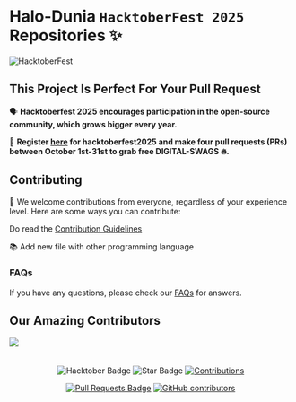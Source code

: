 # Halo-Dunia `HacktoberFest 2025` Repositories ✨

![HacktoberFest](https://github.com/ridholess/Halo-Dunia25/raw/main/.github/logo.png)

## This Project Is Perfect For Your Pull Request

🗣 **Hacktoberfest 2025 encourages participation in the open-source community, which grows bigger every year.**

📢 **Register [here](https://hacktoberfest.com) for hacktoberfest2025 and make four pull requests (PRs) between October 1st-31st to grab free DIGITAL-SWAGS 🔥.**

## Contributing

🎉 We welcome contributions from everyone, regardless of your experience level. Here are some ways you can contribute:

Do read the [Contribution Guidelines](/CONTRIBUTING.md)

📚 Add new file with other programming language
<!--- 🐞 Reporting issues -->

### FAQs

If you have any questions, please check our [FAQs](Faqs.md) for answers.

## Our Amazing Contributors 

<a href="https://github.com/ridholess/Halo-Dunia25/graphs/contributors">
  <img src="https://contrib.rocks/image?repo=ridholess/Halo-Dunia25&refresh=1" />
</a>

<br>
<br>
<br>

<div align="center">

<img src="https://img.shields.io/badge/hacktoberfest2025--blueviolet" alt="Hacktober Badge"/>
 <img src="https://img.shields.io/static/v1?label=%F0%9F%8C%9F&message=If%20Useful&style=style=flat&color=BC4E99" alt="Star Badge"/>
 <a href="https://github.com/ridholess" ><img src="https://img.shields.io/badge/Contributions-welcome-violet.svg?style=flat&logo=git" alt="Contributions" /></a>

<a href="https://github.com/ridholess/Halo-Dunia25/pulls"><img src="https://img.shields.io/github/issues-pr/ridholess/Halo-Dunia25" alt="Pull Requests Badge"/></a>
<a href="https://github.com/ridholess/Halo-Dunia25/graphs/contributors"><img alt="GitHub contributors" src="https://img.shields.io/github/contributors/ridholess/Halo-Dunia25?color=2b9348"></a>

</div>
